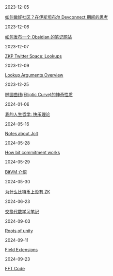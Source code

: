 2023-12-05

[如何做好社区？在伊斯坦布尔 Devconnect 期间的思考](2023-12-05/thoughts-about-community)

2023-12-06

[如何发布一个 Obsidian 的笔记网站](2023-12-06/publish-obsidian-notes-to-website)

2023-12-07

[ZKP Twitter Space: Lookups](zkp-space-lookups.md)

2023-12-09

[Lookup Arguments Overview](2023-12-09/lookup-arguments-overview)

2023-12-25

[椭圆曲线(Elliptic Curve)的神奇性质](2023-12-25/ec)


2024-01-06

[我的人生哲学: 快乐理论](2024-01-06/joy)


2024-05-16

[Notes about Jolt](2024-05-16/jolt-notes)


2024-05-28

[How bit commitment works](2024-05-28/bit-commitment)

2024-05-29

[BitVM 介绍](2024-05-29/bitvm)

2024-05-30

[为什么比特币上没有 ZK](2024-05-30/why-no-zk-in-bitcoin)


2024-06-23

[交换代数学习笔记](2024-06-23/commutative-algebra)


2024-09-03

[Roots of unity](2024-09-03/roots-of-unity)

2024-09-11

[Field Extensions](2024-09-11/field-extensions)

2024-09-23

[FFT Code](2024-09-23/fft-code)